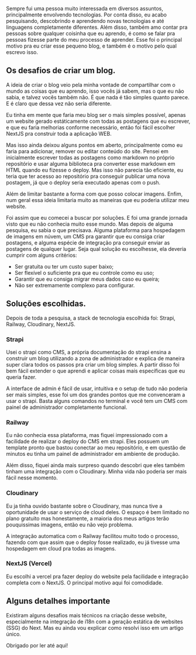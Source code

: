 Sempre fui uma pessoa muito interessada em diversos assuntos, principalmente envolvendo tecnologias. Por conta disso, eu acabo pesquisando, descobrindo e aprendendo novas tecnologias e até linguagens completamente diferentes. Além disso, também amo contar pra pessoas sobre qualquer coisinha que eu aprendo, é como se falar pra pessoas fizesse parte do meu processo de aprender. Esse foi o principal motivo pra eu criar esse pequeno blog, e também é o motivo pelo qual escrevo isso.

## Os desafios de criar um blog.
A ideia de criar o blog veio pela minha vontade de compartilhar com o mundo as coisas que eu aprendo, isso vocês já sabem, mas o que eu não sabia, e talvez vocês também não. É que nada é tão simples quanto parece. E é claro que dessa vez não seria diferente.

Eu tinha em mente que faria meu blog ser o mais simples possível, apenas um website gerado estáticamente com todas as postagens que eu escrever, e que eu faria melhorias conforme necessário, então foi fácil escolher NextJS pra construir toda a aplicação WEB.

Mas isso ainda deixou alguns pontos em aberto, principalmente como eu faria para adicionar, remover ou editar conteúdo do site. Pensei em inicialmente escrever todas as postagens como markdown no próprio repositório e usar alguma biblioteca pra converter esse markdown em HTML quando eu fizesse o deploy. Mas isso não parecia tão eficiente, eu teria que ter acesso ao repositório pra conseguir publicar uma nova postagem, já que o deploy seria executado apenas com o push.

Além de limitar bastante a forma com que posso colocar imagens. Enfim, num geral essa ideia limitaria muito as maneiras que eu poderia utilizar meu website.

Foi assim que eu comecei a buscar por soluções. E foi uma grande jornada visto que eu não conhecia muito esse mundo. Mas depois de alguma pesquisa, eu sabia o que precisava. Alguma plataforma para hospedagem de imagens em núvem, um CMS pra garantir que eu consiga criar postagens, e alguma espécie de integração pra conseguir enviar as postagens de qualquer lugar. Seja qual solução eu escolhesse, ela deveria cumprir com alguns critérios:
- Ser gratuita ou ter um custo super baixo;
- Ser flexível o suficiente pra que eu controle como eu uso;
- Garantir que eu consiga migrar meus dados caso eu queira;
- Não ser extremamente complexo para configurar.

## Soluções escolhidas.
Depois de toda a pesquisa, a stack de tecnologia escolhida foi: Strapi, Railway, Cloudinary, NextJS.

### Strapi
Usei o strapi como CMS, a própria documentação do strapi ensina a construir um blog utilizando a zona de administrador e explica de maneira super clara todos os passos pra criar um blog simples. A partir disso foi bem fácil extender o que aprendi e aplicar coisas mais específicas que eu queria fazer.

A interface de admin é fácil de usar, intuitiva e o setup de tudo não poderia ser mais simples, esse foi um dos grandes pontos que me convenceram a usar o strapi. Basta alguns comandos no terminal e você tem um CMS com painel de administrador completamente funcional.

### Railway
Eu não conhecia essa plataforma, mas fiquei impressionado com a facilidade de realizar o deploy do CMS em strapi. Eles possuem um template pronto que bastou conectar ao meu repositório, e em questão de minutos eu tinha um painel de administrador em ambiente de produção.

Além disso, fiquei ainda mais surpreso quando descobri que eles também tinham uma integração com o Cloudinary. Minha vida não poderia ser mais fácil nesse momento.

### Cloudinary
Eu ja tinha ouvido bastante sobre o Cloudinary, mas nunca tive a oportunidade de usar o serviço de cloud deles. O espaço é bem limitado no plano gratuito mas honestamente, a maioria dos meus artigos terão pouquissimas imagens, então eu não vejo problema.

A integração automatica com o Railway facilitou muito todo o processo, fazendo com que assim que o deploy fosse realizado, eu já tivesse uma hospedagem em cloud pra todas as imagens.

### NextJS (Vercel)
Eu escolhi a vercel pra fazer deploy do website pela facilidade e integração completa com o NextJS. O principal motivo aqui foi comodidade.


## Alguns detalhes importante
Existiram alguns desafios mais técnicos na criação desse website, especialmente na integração de i18n com a geração estática de websites (SSG) do Next. Mas eu ainda vou explicar como resolvi isso em um artigo único.

Obrigado por ler até aqui!
